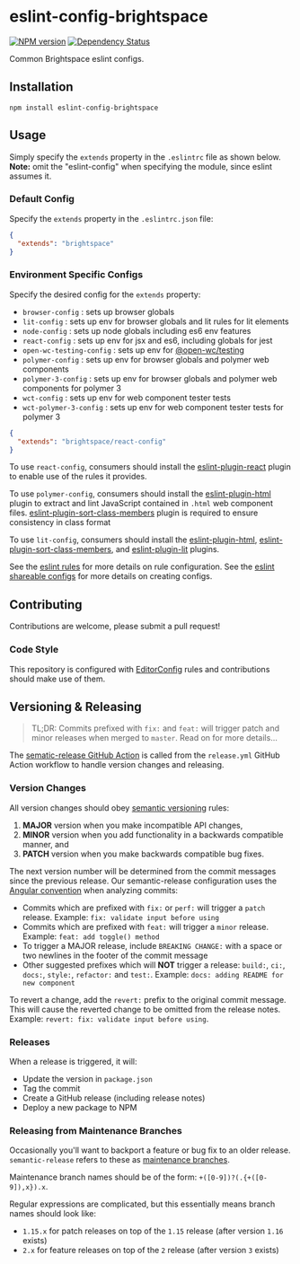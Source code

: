 # eslint-config-brightspace
[![NPM version][npm-image]][npm-url]
[![Dependency Status][dependencies-image]][dependencies-url]

Common Brightspace eslint configs.

## Installation

```shell
npm install eslint-config-brightspace
```

## Usage

Simply specify the `extends` property in the `.eslintrc` file as shown below. **Note:** omit the "eslint-config" when specifying the module, since eslint assumes it.

### Default Config

Specify the `extends` property in the `.eslintrc.json` file:

```json
{
  "extends": "brightspace"
}
```

### Environment Specific Configs

Specify the desired config for the `extends` property:

* `browser-config` : sets up browser globals
* `lit-config` : sets up env for browser globals and lit rules for lit elements
* `node-config` : sets up node globals including es6 env features
* `react-config` : sets up env for jsx and es6, including globals for jest
* `open-wc-testing-config` : sets up env for [@open-wc/testing](https://open-wc.org/testing)
* `polymer-config` : sets up env for browser globals and polymer web components
* `polymer-3-config` : sets up env for browser globals and polymer web components for polymer 3
* `wct-config` : sets up env for web component tester tests
* `wct-polymer-3-config` : sets up env for web component tester tests for polymer 3

```json
{
  "extends": "brightspace/react-config"
}
```

To use `react-config`, consumers should install the [eslint-plugin-react](https://github.com/yannickcr/eslint-plugin-react) plugin to enable use of the rules it provides.

To use `polymer-config`, consumers should install the [eslint-plugin-html](https://github.com/BenoitZugmeyer/eslint-plugin-html) plugin to extract and lint JavaScript contained in `.html` web component files. [eslint-plugin-sort-class-members](https://github.com/bryanrsmith/eslint-plugin-sort-class-members) plugin is required to ensure consistency in class format

To use `lit-config`, consumers should install the [eslint-plugin-html](https://github.com/BenoitZugmeyer/eslint-plugin-html), [eslint-plugin-sort-class-members](https://github.com/bryanrsmith/eslint-plugin-sort-class-members), and [eslint-plugin-lit](https://github.com/43081j/eslint-plugin-lit) plugins.

See the [eslint rules](http://eslint.org/docs/rules/) for more details on rule configuration.  See the [eslint shareable configs](http://eslint.org/docs/developer-guide/shareable-configs.html) for more details on creating configs.

## Contributing

Contributions are welcome, please submit a pull request!

### Code Style

This repository is configured with [EditorConfig](http://editorconfig.org) rules and contributions should make use of them.

## Versioning & Releasing

> TL;DR: Commits prefixed with `fix:` and `feat:` will trigger patch and minor releases when merged to `master`. Read on for more details...

The [sematic-release GitHub Action](https://github.com/BrightspaceUI/actions/tree/master/semantic-release) is called from the `release.yml` GitHub Action workflow to handle version changes and releasing.

### Version Changes

All version changes should obey [semantic versioning](https://semver.org/) rules:
1. **MAJOR** version when you make incompatible API changes,
2. **MINOR** version when you add functionality in a backwards compatible manner, and
3. **PATCH** version when you make backwards compatible bug fixes.

The next version number will be determined from the commit messages since the previous release. Our semantic-release configuration uses the [Angular convention](https://github.com/conventional-changelog/conventional-changelog/tree/master/packages/conventional-changelog-angular) when analyzing commits:
* Commits which are prefixed with `fix:` or `perf:` will trigger a `patch` release. Example: `fix: validate input before using`
* Commits which are prefixed with `feat:` will trigger a `minor` release. Example: `feat: add toggle() method`
* To trigger a MAJOR release, include `BREAKING CHANGE:` with a space or two newlines in the footer of the commit message
* Other suggested prefixes which will **NOT** trigger a release: `build:`, `ci:`, `docs:`, `style:`, `refactor:` and `test:`. Example: `docs: adding README for new component`

To revert a change, add the `revert:` prefix to the original commit message. This will cause the reverted change to be omitted from the release notes. Example: `revert: fix: validate input before using`.

### Releases

When a release is triggered, it will:
* Update the version in `package.json`
* Tag the commit
* Create a GitHub release (including release notes)
* Deploy a new package to NPM

### Releasing from Maintenance Branches

Occasionally you'll want to backport a feature or bug fix to an older release. `semantic-release` refers to these as [maintenance branches](https://semantic-release.gitbook.io/semantic-release/usage/workflow-configuration#maintenance-branches).

Maintenance branch names should be of the form: `+([0-9])?(.{+([0-9]),x}).x`.

Regular expressions are complicated, but this essentially means branch names should look like:
* `1.15.x` for patch releases on top of the `1.15` release (after version `1.16` exists)
* `2.x` for feature releases on top of the `2` release (after version `3` exists)

[npm-url]: https://npmjs.org/package/eslint-config-brightspace
[npm-image]: https://img.shields.io/npm/v/eslint-config-brightspace.svg
[dependencies-url]: https://david-dm.org/brightspace/eslint-config-brightspace
[dependencies-image]: https://img.shields.io/david/Brightspace/eslint-config-brightspace.svg
